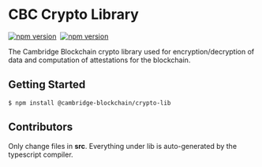 # CBC Crypto Library

[![npm version](https://badge.fury.io/js/%40cambridge-blockchain%2Fcrypto-lib.svg)](https://badge.fury.io/js/%40cambridge-blockchain%2Fcrypto-lib)&nbsp;
[![npm version](https://github.com/cambridge-blockchain/crypto-lib/workflows/Testing%20Master/badge.svg)](https://github.com/cambridge-blockchain/crypto-lib/actions?query=workflow%3A%22Testing+Master%22)

The Cambridge Blockchain crypto library used for encryption/decryption of data and computation of attestations for the blockchain.

## Getting Started

    $ npm install @cambridge-blockchain/crypto-lib

## Contributors

Only change files in **src**. Everything under lib is auto-generated by the typescript compiler.
